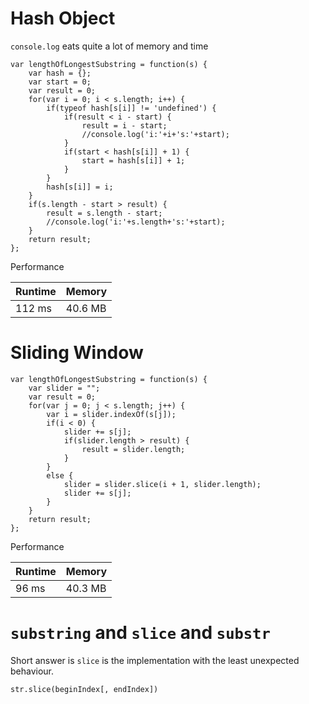 # Hash Object

`console.log` eats quite a lot of memory and time

```
var lengthOfLongestSubstring = function(s) {
    var hash = {};
    var start = 0;
    var result = 0;
    for(var i = 0; i < s.length; i++) {
        if(typeof hash[s[i]] != 'undefined') {
            if(result < i - start) {
                result = i - start;
                //console.log('i:'+i+'s:'+start);
            }
            if(start < hash[s[i]] + 1) {
                start = hash[s[i]] + 1;                
            }
        }
        hash[s[i]] = i;
    }
    if(s.length - start > result) {
        result = s.length - start;
        //console.log('i:'+s.length+'s:'+start);
    }
    return result;
};
```

Performance

| Runtime | Memory  |
|---      |---      |
| 112 ms  | 40.6 MB |


# Sliding Window

```
var lengthOfLongestSubstring = function(s) {
    var slider = "";
    var result = 0;
    for(var j = 0; j < s.length; j++) {
        var i = slider.indexOf(s[j]);
        if(i < 0) {
            slider += s[j];
            if(slider.length > result) {
                result = slider.length;
            }
        }
        else {
            slider = slider.slice(i + 1, slider.length);
            slider += s[j];
        }
    }
    return result;
};
```

Performance 

| Runtime | Memory  |
|---      |---      |
| 96 ms  | 40.3 MB |


# `substring` and `slice` and `substr`

Short answer is `slice` is the implementation with the least unexpected behaviour.

`str.slice(beginIndex[, endIndex])`
